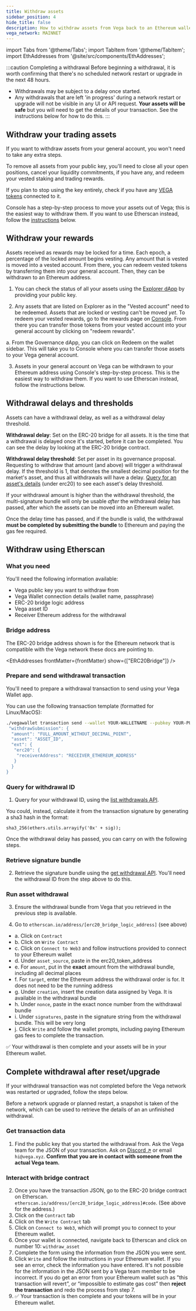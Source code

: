 ```yaml
---
title: Withdraw assets
sidebar_position: 4
hide_title: false
description: How to withdraw assets from Vega back to an Ethereum wallet.
vega_network: MAINNET
---
```


import Tabs from '@theme/Tabs';
import TabItem from '@theme/TabItem';
import EthAddresses from '@site/src/components/EthAddresses';

:::caution Completing a withdrawal
Before beginning a withdrawal, it is worth confirming that there's no scheduled network restart or upgrade in the next 48 hours.

* Withdrawals may be subject to a delay once started.
* Any withdrawals that are left 'in progress' during a network restart or upgrade will not be visible in any UI or API request. **Your assets will be safe** but you will need to get the details of your transaction. See the instructions below for how to do this.
:::

## Withdraw your trading assets
If you want to withdraw assets from your general account, you won't need to take any extra steps.

To remove all assets from your public key, you'll need to close all your open positions, cancel your liquidity commitments, if you have any, and redeem your vested staking and trading rewards.

If you plan to stop using the key entirely, check if you have any [VEGA tokens](./withdrawing-vega-tokens.md#check-the-status-of-your-vega) connected to it.

Console has a step-by-step process to move your assets out of Vega; this is the easiest way to withdraw them. If you want to use Etherscan instead, follow the [instructions](#withdraw-using-etherscan) below.

## Withdraw your rewards
Assets received as rewards may be locked for a time. Each epoch, a percentage of the locked amount begins vesting. Any amount that is vested is moved into a vested account. From there, you can redeem vested tokens by transferring them into your general account. Then, they can be withdrawn to an Ethereum address.

1. You can check the status of all your assets using the [Explorer dApp](https://explorer.vega.xyz) by providing your public key. 

2. Any assets that are listed on Explorer as in the "Vested account" need to be redeemed. Assets that are locked or vesting can't be moved *yet*. To redeem your vested rewards, go to the rewards page on [Console](https://vegafairground.eth.limo/#/rewards). From there you can transfer those tokens from your vested account into your general account by clicking on "redeem rewards".

  a. From the Governance dApp, you can click on Redeem on the wallet sidebar. This will take you to Console where you can transfer those assets to your Vega general account.

3. Assets in your general account on Vega can be withdrawn to your Ethereum address using Console's step-by-step process. This is the easiest way to withdraw them. If you want to use Etherscan instead, follow the instructions below.

## Withdrawal delays and thresholds
Assets can have a withdrawal delay, as well as a withdrawal delay threshold. 

**Withdrawal delay**: Set on the ERC-20 bridge for all assets. It is the time that a withdrawal is delayed once it's started, before it can be completed. You can see the delay by looking at the ERC-20 bridge contract. 

**Withdrawal delay threshold**: Set per asset in its governance proposal. Requesting to withdraw that amount (and above) will trigger a withdrawal delay. If the threshold is 1, that denotes the smallest decimal position for the market's asset, and thus all withdrawals will have a delay. [Query for an asset's details](../../api/rest/data-v2/trading-data-service-get-asset.api.mdx) (under erc20) to see each asset's delay threshold.

If your withdrawal amount is higher than the withdrawal threshold, the multi-signature bundle will only be usable *after* the withdrawal delay has passed, after which the assets can be moved into an Ethereum wallet.

Once the delay time has passed, and if the bundle is valid, the withdrawal **must be completed by submitting the bundle** to Ethereum and paying the gas fee required. 

## Withdraw using Etherscan

### What you need 
You'll need the following information available:
* Vega public key you want to withdraw from
* Vega Wallet connection details (wallet name, passphrase)
* ERC-20 bridge logic address
* Vega asset ID
* Receiver Ethereum address for the withdrawal

### Bridge address 
The ERC-20 bridge address shown is for the Ethereum network that is compatible with the Vega network these docs are pointing to. 

<EthAddresses frontMatter={frontMatter} show={["ERC20Bridge"]} />

### Prepare and send withdrawal transaction

You'll need to prepare a withdrawal transaction to send using your Vega Wallet app.

You can use the following transaction template (formatted for Linux/MacOS):

```bash
./vegawallet transaction send --wallet YOUR-WALLETNAME --pubkey YOUR-PUBLIC-KEY --network NETWORK-NAME '{
 "withdrawSubmission": {
  "amount": "FULL_AMOUNT_WITHOUT_DECIMAL_POINT",
  "asset": "ASSET_ID",
  "ext": {
   "erc20": {
    "receiverAddress": "RECEIVER_ETHEREUM_ADDRESS"
   }
  }
}
```

### Query for withdrawal ID

1. Query for your withdrawal ID, using the [list withdrawals API](../../api/rest/data-v2/trading-data-service-list-withdrawals.api.mdx). 

You could, instead, calculate it from the transaction signature by generating a sha3 hash in the format:

```
sha3_256(ethers.utils.arrayify('0x' + sig));
```

Once the withdrawal delay has passed, you can carry on with the following steps. 

### Retrieve signature bundle

2. Retrieve the signature bundle using the [get withdrawal API](../../api/rest/data-v2/trading-data-service-get-withdrawal.api.mdx). You'll need the withdrawal ID from the step above to do this.

### Run asset withdrawal 

3. Ensure the withdrawal bundle from Vega that you retrieved in the previous step is available. 

4. Go to `etherscan.io/address/[erc20_bridge_logic_address]` (see above)
* a. Click on `Contract`
* b. Click on `Write Contract`
* c. Click on `Connect to Web3` and follow instructions provided to connect to your Ethereum wallet
* d. Under `asset_source`, paste in the erc20_token_address
* e. For `amount`, put in the **exact** amount from the withdrawal bundle, including all decimal places
* f. For `target`, enter the Ethereum address the withdrawal order is for. It does not need to be the running address
* g. Under `creation`, insert the creation data assigned by Vega. It is available in the withdrawal bundle
* h. Under `nonce`, paste in the exact nonce number from the withdrawal bundle
* i. Under `signatures`, paste in the signature string from the withdrawal bundle. This will be very long
* j. Click `Write` and follow the wallet prompts, including paying Ethereum gas fees to complete the transaction.

✅ Your withdrawal is then complete and your assets will be in your Ethereum wallet.

## Complete withdrawal after reset/upgrade

If your withdrawal transaction was not completed before the Vega network was restarted or upgraded, follow the steps below.

Before a network upgrade or planned restart, a snapshot is taken of the network, which can be used to retrieve the details of an an unfinished withdrawal.

### Get transaction data
1. Find the public key that you started the withdrawal from. Ask the Vega team for the JSON of your transaction. Ask on [Discord ↗](https://vega.xyz/discord) or email `hi@vega.xyz`. **Confirm that you are in contact with someone from the actual Vega team.**

### Interact with bridge contract
2. Once you have the transaction JSON, go to the ERC-20 bridge contract on Etherscan. `etherscan.io/address/[erc20_bridge_logic_address]#code`. (See above for the address.)
3. Click on the `Contract` tab
4. Click on the `Write Contract` tab
5. Click on `Connect to Web3`, which will prompt you to connect to your Ethereum wallet. 
6. Once your wallet is connected, navigate back to Etherscan and click on number 10: `withdraw_asset`
7. Complete the form using the information from the JSON you were sent. 
8. Click `Write` and follow the instructions in your Ethereum wallet. If you see an error, check the information you have entered. It's not possible for the information in the JSON sent by a Vega team member to be incorrect. If you do get an error from your Ethereum wallet such as "this transaction will revert”, or “impossible to estimate gas cost” then **reject the transaction** and redo the process from step 7.
9. ✅ Your transaction is then complete and your tokens will be in your Ethereum wallet.
